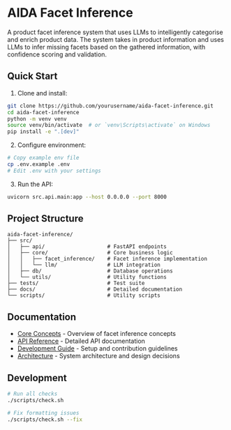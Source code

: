 # AIDA Facet Inference

A product facet inference system that uses LLMs to intelligently categorise and enrich product data. The system takes in product information and uses LLMs to infer missing facets based on the gathered information, with confidence scoring and validation.

## Quick Start

1. Clone and install:
```bash
git clone https://github.com/yourusername/aida-facet-inference.git
cd aida-facet-inference
python -m venv venv
source venv/bin/activate  # or `venv\Scripts\activate` on Windows
pip install -e ".[dev]"
```

2. Configure environment:
```bash
# Copy example env file
cp .env.example .env
# Edit .env with your settings
```

3. Run the API:
```bash
uvicorn src.api.main:app --host 0.0.0.0 --port 8000
```

## Project Structure

```
aida-facet-inference/
├── src/
│   ├── api/                    # FastAPI endpoints
│   ├── core/                   # Core business logic
│   │   ├── facet_inference/    # Facet inference implementation
│   │   └── llm/                # LLM integration
│   ├── db/                     # Database operations
│   └── utils/                  # Utility functions
├── tests/                      # Test suite
├── docs/                       # Detailed documentation
└── scripts/                    # Utility scripts
```

## Documentation

- [Core Concepts](docs/core_concepts.md) - Overview of facet inference concepts
- [API Reference](docs/api_reference.md) - Detailed API documentation
- [Development Guide](docs/development.md) - Setup and contribution guidelines
- [Architecture](docs/architecture.md) - System architecture and design decisions

## Development

```bash
# Run all checks
./scripts/check.sh

# Fix formatting issues
./scripts/check.sh --fix
```